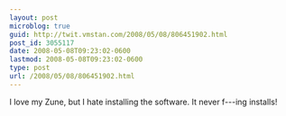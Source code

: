 ```yaml
---
layout: post
microblog: true
guid: http://twit.vmstan.com/2008/05/08/806451902.html
post_id: 3055117
date: 2008-05-08T09:23:02-0600
lastmod: 2008-05-08T09:23:02-0600
type: post
url: /2008/05/08/806451902.html
---
```

I love my Zune, but I hate installing the software. It never f---ing installs!
